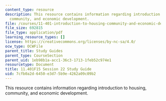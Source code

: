```yaml
---
content_type: resource
description: This resource contains information regarding introduction to housing,
  community, and economic development.
file: /courses/11-401-introduction-to-housing-community-and-economic-development-fall-2015/7cfb0a2d6450e3d75b9e4262a09c09b2_MIT11_401F15_Session22.pdf
file_size: 692815
file_type: application/pdf
learning_resource_types: []
license: https://creativecommons.org/licenses/by-nc-sa/4.0/
ocw_type: OCWFile
parent_title: Study Guides
parent_type: CourseSection
parent_uid: 1eb98b1a-acc1-36c3-1713-1feb52c974e1
resourcetype: Document
title: 11.401F15 Session 22 Study Guide
uid: 7cfb0a2d-6450-e3d7-5b9e-4262a09c09b2
---
```

This resource contains information regarding introduction to housing, community, and economic development.